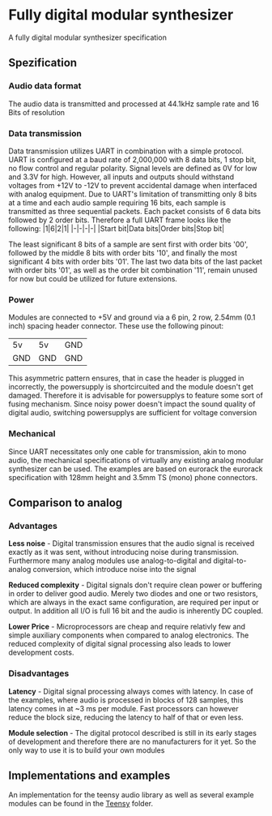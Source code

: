 # Fully digital modular synthesizer
A fully digital modular synthesizer specification

## Spezification

### Audio data format
The audio data is transmitted and processed at 44.1kHz sample rate and 16 Bits of resolution

### Data transmission
Data transmission utilizes UART in combination with a simple protocol.
UART is configured at a baud rate of 2,000,000 with 8 data bits, 1 stop bit, no flow control and regular polarity. Signal levels are defined as 0V for low and 3.3V for high. However, all inputs and outputs should withstand voltages from +12V to -12V to prevent accidental damage when interfaced with analog equipment.
Due to UART's limitation of transmitting only 8 bits at a time and each audio sample requiring 16 bits, each sample is transmitted as three sequential packets. Each packet consists of 6 data bits followed by 2 order bits. Therefore a full UART frame looks like the following:
|1|6|2|1|
|-|-|-|-|
|Start bit|Data bits|Order bits|Stop bit|

The least significant 8 bits of a sample are sent first with order bits '00', followed by the middle 8 bits with order bits '10', and finally the most significant 4 bits with order bits '01'. The last two data bits of the last packet with order bits '01', as well as the order bit combination '11', remain unused for now but could be utilized for future extensions.

### Power
Modules are connected to +5V and ground via a 6 pin, 2 row, 2.54mm (0.1 inch) spacing header connector. These use the following pinout:

| | | |
| ------------- | ------------- | --------- |
| 5v  | 5v  | GND |
| GND | GND | GND |

This asymmetric pattern ensures, that in case the header is plugged in incorrectly, the powersupply is shortcircuited and the module doesn't get damaged. Therefore it is advisable for powersupplys to feature some sort of fusing mechanism.
Since noisy power doesn't impact the sound quality of digital audio, switching powersupplys are sufficient for voltage conversion

### Mechanical
Since UART necessitates only one cable for transmission, akin to mono audio, the mechanical specifications of virtually any existing analog modular synthesizer can be used. The examples are based on eurorack the eurorack specification with 128mm height and 3.5mm TS (mono) phone connectors.

## Comparison to analog

### Advantages
**Less noise** - Digital transmission ensures that the audio signal is received exactly as it was sent, without introducing noise during transmission. Furthermore many analog modules use analog-to-digital and digital-to-analog conversion, which introduce noise into the signal

**Reduced complexity** - Digital signals don't require clean power or buffering in order to deliver good audio. Merely two diodes and one or two resistors, which are always in the exact same configuration, are required per input or output. In addition all I/O is full 16 bit and the audio is inherently DC coupled.

**Lower Price** - Microprocessors are cheap and require relativly few and simple auxiliary components when compared to analog electronics. The reduced complexity of digital signal processing also leads to lower development costs.

### Disadvantages
**Latency** - Digital signal processing always comes with latency. In case of the examples, where audio is processed in blocks of 128 samples, this latency comes in at ~3 ms per module. Fast processors can however reduce the block size, reducing the latency to half of that or even less.

**Module selection** - The digital protocol described is still in its early stages of development and therefore there are no manufacturers for it yet. So the only way to use it is to build your own modules

## Implementations and examples
An implementation for the teensy audio library as well as several example modules can be found in the [Teensy](https://github.com/Fora888/fully-digital-modular-hardware-synthesizer/tree/main/Teensy) folder.
